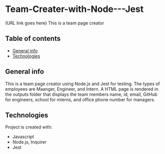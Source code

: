 # Team-Creater-with-Node---Jest
(URL link goes here)
This is a team page creator
## Table of contents
* [General info](#general-info)
* [Technologies](#technologies)

## General info
This is a team page creator using Node.js and Jest for testing. The types of employees are Maanger, Engineer, and Intern. A HTML page is rendered in the outputs folder that displays the team members name, id, email, GitHub for engineers, school for interns, and office phone number for managers.  
	
## Technologies
Project is created with:
* Javascript
* Node.js, Inquirer
* Jest
